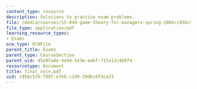 ```yaml
---
content_type: resource
description: Solutions to practice exam problems.
file: /media/courses/15-040-game-theory-for-managers-spring-2004/c85bc52bf897e7e6c19029dbc0f4ce23_final_soln.pdf
file_type: application/pdf
learning_resource_types:
- Exams
ocw_type: OCWFile
parent_title: Exams
parent_type: CourseSection
parent_uid: d5e0fa4e-4e94-543e-eabf-715e13c4b974
resourcetype: Document
title: final_soln.pdf
uid: c85bc52b-f897-e7e6-c190-29dbc0f4ce23
---
```


